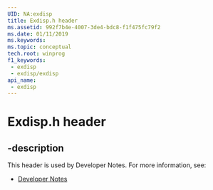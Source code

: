 ```yaml
---
UID: NA:exdisp
title: Exdisp.h header
ms.assetid: 992f7b4e-4007-3de4-bdc8-f1f475fc79f2
ms.date: 01/11/2019
ms.keywords: 
ms.topic: conceptual
tech.root: winprog
f1_keywords:
 - exdisp
 - exdisp/exdisp
api_name:
 - exdisp
---
```


# Exdisp.h header


## -description

This header is used by Developer Notes. For more information, see:

- [Developer Notes](../_winprog/index.md)

